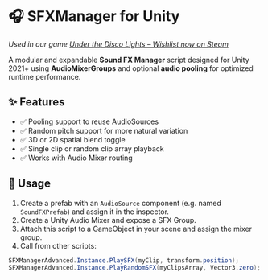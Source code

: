 # 🎧 SFXManager for Unity

*Used in our game [Under the Disco Lights – Wishlist now on Steam](https://store.steampowered.com/app/3700950/Under_the_Disco_Lights)*

A modular and expandable **Sound FX Manager** script designed for Unity 2021+ using **AudioMixerGroups** and optional **audio pooling** for optimized runtime performance.

## ✨ Features
- ✅ Pooling support to reuse AudioSources
- ✅ Random pitch support for more natural variation
- ✅ 3D or 2D spatial blend toggle
- ✅ Single clip or random clip array playback
- ✅ Works with Audio Mixer routing

## 📂 Usage

1. Create a prefab with an `AudioSource` component (e.g. named `SoundFXPrefab`) and assign it in the inspector.
2. Create a Unity Audio Mixer and expose a SFX Group.
3. Attach this script to a GameObject in your scene and assign the mixer group.
4. Call from other scripts:

```csharp
SFXManagerAdvanced.Instance.PlaySFX(myClip, transform.position);
SFXManagerAdvanced.Instance.PlayRandomSFX(myClipsArray, Vector3.zero);
